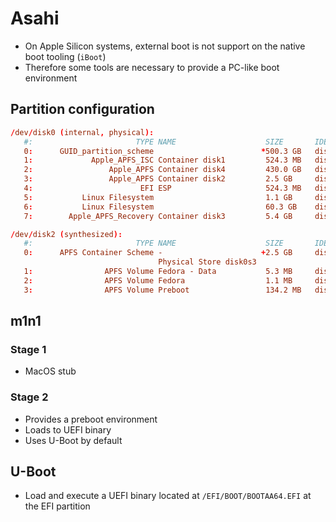 # Asahi

- On Apple Silicon systems, external boot is not support on the native boot tooling (`iBoot`)
- Therefore some tools are necessary to provide a PC-like boot environment

## Partition configuration

```conf
/dev/disk0 (internal, physical):
   #:                       TYPE NAME                    SIZE       IDENTIFIER
   0:      GUID_partition_scheme                        *500.3 GB   disk0
   1:             Apple_APFS_ISC Container disk1         524.3 MB   disk0s1
   2:                 Apple_APFS Container disk4         430.0 GB   disk0s2
   3:                 Apple_APFS Container disk2         2.5 GB     disk0s3
   4:                        EFI ESP                     524.3 MB   disk0s4
   5:           Linux Filesystem                         1.1 GB     disk0s5
   6:           Linux Filesystem                         60.3 GB    disk0s6
   7:        Apple_APFS_Recovery Container disk3         5.4 GB     disk0s7

/dev/disk2 (synthesized):
   #:                       TYPE NAME                    SIZE       IDENTIFIER
   0:      APFS Container Scheme -                      +2.5 GB     disk2
                                 Physical Store disk0s3
   1:                APFS Volume Fedora - Data           5.3 MB     disk2s1
   2:                APFS Volume Fedora                  1.1 MB     disk2s2
   3:                APFS Volume Preboot                 134.2 MB   disk2s3
```

## m1n1

### Stage 1

- MacOS stub

### Stage 2

- Provides a preboot environment
- Loads to UEFI binary
- Uses U-Boot by default

## U-Boot

- Load and execute a UEFI binary located at `/EFI/BOOT/BOOTAA64.EFI` at the EFI partition
